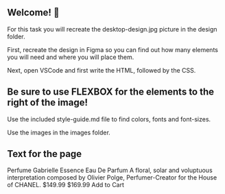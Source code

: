 ## Welcome! 👋

For this task you will recreate the desktop-design.jpg picture in the design folder.

First, recreate the design in Figma so you can find out how many elements you will need and where you will place them.

Next, open VSCode and first write the HTML, followed by the CSS.

## Be sure to use FLEXBOX for the elements to the right of the image!

Use the included style-guide.md file to find colors, fonts and font-sizes.

Use the images in the images folder.

## Text for the page

Perfume Gabrielle Essence Eau De Parfum A floral, solar and voluptuous
interpretation composed by Olivier Polge, Perfumer-Creator for the House of
CHANEL. $149.99 $169.99 Add to Cart
